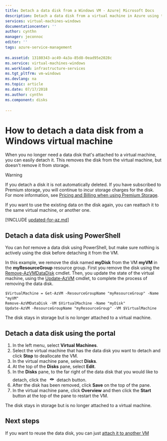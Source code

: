 ```yaml
---
title: Detach a data disk from a Windows VM - Azure| Microsoft Docs
description: Detach a data disk from a virtual machine in Azure using the Resource Manager deployment model.
services: virtual-machines-windows
documentationcenter: ''
author: cynthn
manager: jeconnoc
editor: ''
tags: azure-service-management

ms.assetid: 13180343-ac49-4a3a-85d8-0ead95e2028c
ms.service: virtual-machines-windows
ms.workload: infrastructure-services
ms.tgt_pltfrm: vm-windows
ms.devlang: na
ms.topic: article
ms.date: 07/17/2018
ms.author: cynthn
ms.component: disks

---
```

# How to detach a data disk from a Windows virtual machine

When you no longer need a data disk that's attached to a virtual machine, you can easily detach it. This removes the disk from the virtual machine, but doesn't remove it from storage.

> [!WARNING]
> If you detach a disk it is not automatically deleted. If you have subscribed to Premium storage, you will continue to incur storage charges for the disk. For more information, see [Pricing and Billing when using Premium Storage](premium-storage.md#pricing-and-billing).
>
>

If you want to use the existing data on the disk again, you can reattach it to the same virtual machine, or another one.


[!INCLUDE [updated-for-az.md](../../../includes/updated-for-az.md)]

## Detach a data disk using PowerShell

You can *hot* remove a data disk using PowerShell, but make sure nothing is actively using the disk before detaching it from the VM.

In this example, we remove the disk named **myDisk** from the VM **myVM** in the **myResourceGroup** resource group. First you remove the disk using the [Remove-AzVMDataDisk](https://docs.microsoft.com/powershell/module/az.compute/remove-azvmdatadisk) cmdlet. Then, you update the state of the virtual machine, using the [Update-AzVM](https://docs.microsoft.com/powershell/module/az.compute/update-azvm) cmdlet, to complete the process of removing the data disk.

```azurepowershell-interactive
$VirtualMachine = Get-AzVM -ResourceGroupName "myResourceGroup" -Name "myVM"
Remove-AzVMDataDisk -VM $VirtualMachine -Name "myDisk"
Update-AzVM -ResourceGroupName "myResourceGroup" -VM $VirtualMachine
```

The disk stays in storage but is no longer attached to a virtual machine.


## Detach a data disk using the portal

1. In the left menu, select **Virtual Machines**.
2. Select the virtual machine that has the data disk you want to detach and click **Stop** to deallocate the VM.
3. In the virtual machine pane, select **Disks**.
4. At the top of the **Disks** pane, select **Edit**.
5. In the **Disks** pane, to the far right of the data disk that you would like to detach, click the ![Detach button image](./media/detach-disk/detach.png) detach button.
5. After the disk has been removed, click **Save** on the top of the pane.
6. In the virtual machine pane, click **Overview** and then click the **Start** button at the top of the pane to restart the VM.

The disk stays in storage but is no longer attached to a virtual machine.

## Next steps
If you want to reuse the data disk, you can just [attach it to another VM](attach-managed-disk-portal.md?toc=%2fazure%2fvirtual-machines%2fwindows%2ftoc.json)

